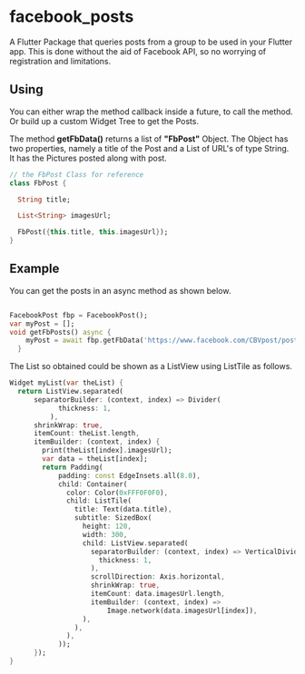 # facebook_posts

A Flutter Package that queries posts from a group to be used in your Flutter app. This is done without the aid of Facebook API, so no worrying of registration and limitations.

## Using

You can either wrap the method callback inside a future, to call the method. Or build up a custom Widget Tree to get the Posts.

The method **getFbData()** returns a list of **"FbPost"** Object. The Object has two properties, namely a title of the Post and a List of URL's of type String. It has the Pictures posted along with post.

```dart
// the FbPost Class for reference
class FbPost {

  String title;

  List<String> imagesUrl;

  FbPost({this.title, this.imagesUrl});
}
```

## Example

You can get the posts in an async method as shown below.

```dart

FacebookPost fbp = FacebookPost();
var myPost = [];
void getFbPosts() async {
    myPost = await fbp.getFbData('https://www.facebook.com/CBVpost/posts');
  }

```

The List so obtained could be shown as a ListView using ListTile as follows.

```dart
Widget myList(var theList) {
  return ListView.separated(
      separatorBuilder: (context, index) => Divider(
            thickness: 1,
          ),
      shrinkWrap: true,
      itemCount: theList.length,
      itemBuilder: (context, index) {
        print(theList[index].imagesUrl);
        var data = theList[index];
        return Padding(
            padding: const EdgeInsets.all(8.0),
            child: Container(
              color: Color(0xFFF0F0F0),
              child: ListTile(
                title: Text(data.title),
                subtitle: SizedBox(
                  height: 120,
                  width: 300,
                  child: ListView.separated(
                    separatorBuilder: (context, index) => VerticalDivider(
                      thickness: 1,
                    ),
                    scrollDirection: Axis.horizontal,
                    shrinkWrap: true,
                    itemCount: data.imagesUrl.length,
                    itemBuilder: (context, index) =>
                        Image.network(data.imagesUrl[index]),
                  ),
                ),
              ),
            ));
      });
}
```
